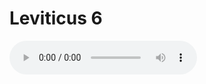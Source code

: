 # Leviticus 6

<audio controls>
  <source src="https://openbible.com/audio/hays/BSB_03_Lev_006_H.mp3" type="audio/mp3" />
  <a href="https://openbible.com/audio/hays/BSB_03_Lev_006_H.mp3" download="https://openbible.com/audio/hays/BSB_03_Lev_006_H.mp3">Download MP3 audio</a>.
</audio>

<!--@include: @/bible/translations/bsb/03_lev/verses/006.md-->